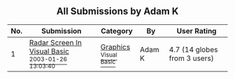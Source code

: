 ﻿<div align="center">

## All Submissions by Adam K

</div>

No.  | Submission | Category | By   | User Rating
---- | ---------- | -------- | ---- | -----------
1 | [Radar Screen In Visual Basic<br /><sup>2003-01-26 13:03:40</sup>](https://github.com/Planet-Source-Code/adam-k-radar-screen-in-visual-basic__1-42695) | [Graphics<br /><sup>Visual Basic</sup>](../ByCategory/graphics__1-46.md) | Adam K | 4.7 (14 globes from 3 users)
